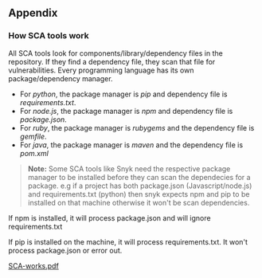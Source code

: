 
## Appendix
### How SCA tools work
All SCA tools look for components/library/dependency files in the repository. If they find a dependency file, they scan that file for vulnerabilities. Every programming language has its own package/dependency manager.
- For *python*, the package manager is *pip* and dependency file is *requirements.txt*.
- For *node.js*, the package manager is *npm* and dependency file is *package.json*.
- For *ruby*, the package manager is *rubygems* and the dependency file is *gemfile*.
- For *java*, the package manager is *maven* and the dependency file is *pom.xml*

> **Note:** Some SCA tools like Snyk need the respective package manager to be installed before they can scan the dependecies for a package.
e.g if a project has both package.json (Javascript/node.js) and requirements.txt (python) then snyk expects npm and pip to be installed on that machine otherwise it won't be scan dependencies.

If npm is installed, it will process package.json and will ignore requirements.txt

If pip is installed on the machine, it will process requirements.txt. It won't process package.json or error out.

[SCA-works.pdf](https://github.com/jdallimoreDel/DevSecOps/files/10196320/SCA-works.pdf)
